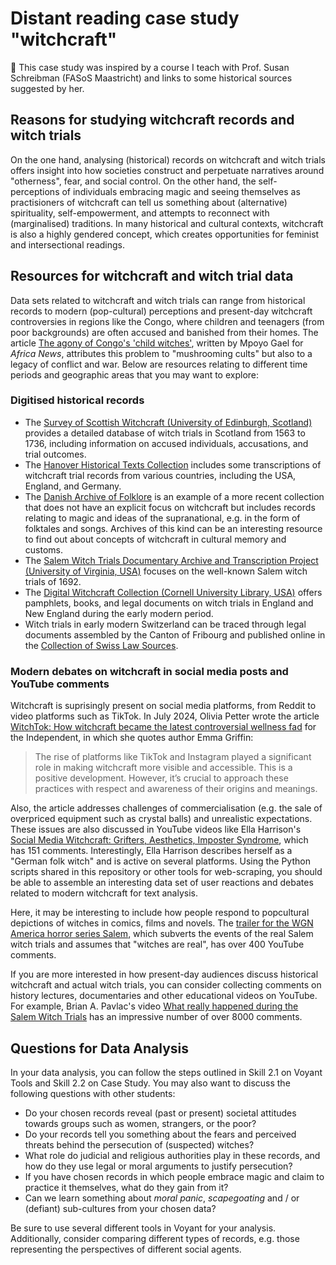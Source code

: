 # Distant reading case study "witchcraft"

🙌 This case study was inspired by a course I teach with Prof. Susan Schreibman (FASoS Maastricht) and links to some historical sources suggested by her. 

## Reasons for studying witchcraft records and witch trials

On the one hand, analysing (historical) records on witchcraft and witch trials offers insight into how societies construct and perpetuate narratives around "otherness", fear, and social control. On the other hand, the self-perceptions of individuals embracing magic and seeing themselves as practisioners of witchcraft can tell us something about (alternative) spirituality, self-empowerment, and attempts to reconnect with (marginalised) traditions. In many historical and cultural contexts, witchcraft is also a highly gendered concept, which creates opportunities for feminist and intersectional readings.

## Resources for witchcraft and witch trial data

Data sets related to witchcraft and witch trials can range from historical records to modern (pop-cultural) perceptions and present-day witchcraft controversies in regions like the Congo, where children and teenagers (from poor backgrounds) are often accused and banished from their homes. The article [The agony of Congo's 'child witches'](https://www.africanews.com/2018/03/16/the-agony-of-congo-s-child-witches//), written by Mpoyo Gael for *Africa News*, attributes this problem to "mushrooming cults" but also to a legacy of conflict and war. Below are resources relating to different time periods and geographic areas that you may want to explore:

### Digitised historical records

- The [Survey of Scottish Witchcraft (University of Edinburgh, Scotland)](http://witches.hca.ed.ac.uk/) provides a detailed database of witch trials in Scotland from 1563 to 1736, including information on accused individuals, accusations, and trial outcomes.
- The [Hanover Historical Texts Collection](https://history.hanover.edu/project.php) includes some transcriptions of witchcraft trial records from various countries, including the USA, England, and Germany.
- The [Danish Archive of Folklore](https://www.kb.dk/en/find-materials/guides/folklore-and-material-about-culture-everyday-life) is an example of a more recent collection that does not have an explicit focus on witchcraft but includes records relating to magic and ideas of the supranational, e.g. in the form of folktales and songs. Archives of this kind can be an interesting resource to find out about concepts of witchcraft in cultural memory and customs.
- The [Salem Witch Trials Documentary Archive and Transcription Project (University of Virginia, USA)](http://salem.lib.virginia.edu/) focuses on the well-known Salem witch trials of 1692.
- The [Digital Witchcraft Collection (Cornell University Library, USA)](https://digital.library.cornell.edu/collections/witchcraft) offers pamphlets, books, and legal documents on witch trials in England and New England during the early modern period.
- Witch trials in early modern Switzerland can be traced through legal documents assembled by the Canton of Fribourg and published online in the [Collection of Swiss Law Sources](https://editio.sls-online.ch/FR/I_2_8/).

### Modern debates on witchcraft in social media posts and YouTube comments

Witchcraft is suprisingly present on social media platforms, from Reddit to video platforms such as TikTok. In July 2024, Olivia Petter wrote the article [WitchTok: How witchcraft became the latest controversial wellness fad](https://www.independent.co.uk/life-style/witchcraft-wellness-witchtok-kate-tomas-b2585162.html) for the Independent, in which she quotes author Emma Griffin:

> The rise of platforms like TikTok and Instagram played a significant role in making witchcraft more visible and accessible. This is a positive development. However, it’s crucial to approach these practices with respect and awareness of their origins and meanings.

Also, the article addresses challenges of commercialisation (e.g. the sale of overpriced equipment such as crystal balls) and unrealistic expectations. These issues are also discussed in YouTube videos like Ella Harrison's [Social Media Witchcraft: Grifters, Aesthetics, Imposter Syndrome](https://www.youtube.com/watch?v=-ybxvDJjOo8), which has 151 comments. Interestingly, Ella Harrison describes herself as a "German folk witch" and is active on several platforms. Using the Python scripts shared in this repository or other tools for web-scraping, you should be able to assemble an interesting data set of user reactions and debates related to modern witchcraft for text analysis.

Here, it may be interesting to include how people respond to popcultural depictions of witches in comics, films and novels. The [trailer for the WGN America horror series Salem](https://www.youtube.com/watch?v=xyBp01IVem4), which subverts the events of the real Salem witch trials and assumes that "witches are real", has over 400 YouTube comments.

If you are more interested in how present-day audiences discuss historical witchcraft and actual witch trials, you can consider collecting comments on history lectures, documentaries and other educational videos on YouTube. For example, Brian A. Pavlac's video [What really happened during the Salem Witch Trials](https://www.youtube.com/watch?v=NVd8kuufBhM) has an impressive number of over 8000 comments.

## Questions for Data Analysis

In your data analysis, you can follow the steps outlined in Skill 2.1 on Voyant Tools and Skill 2.2 on Case Study. You may also want to discuss the following questions with other students:

- Do your chosen records reveal (past or present) societal attitudes towards groups such as women, strangers, or the poor?
- Do your records tell you something about the fears and perceived threats behind the persecution of (suspected) witches?
- What role do judicial and religious authorities play in these records, and how do they use legal or moral arguments to justify persecution?
- If you have chosen records in which people embrace magic and claim to practice it themselves, what do they gain from it?
- Can we learn something about *moral panic*, *scapegoating* and / or (defiant) sub-cultures from your chosen data?

Be sure to use several different tools in Voyant for your analysis. Additionally, consider comparing different types of records, e.g. those representing the perspectives of different social agents.

